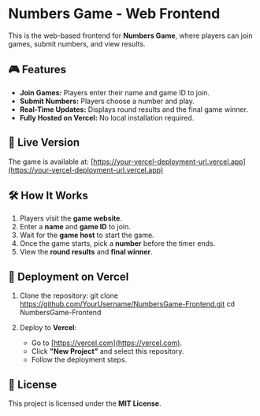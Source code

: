 # Numbers Game - Web Frontend

This is the web-based frontend for **Numbers Game**, where players can join games, submit numbers, and view results.

## 🎮 Features
- **Join Games:** Players enter their name and game ID to join.
- **Submit Numbers:** Players choose a number and play.
- **Real-Time Updates:** Displays round results and the final game winner.
- **Fully Hosted on Vercel:** No local installation required.

## 🔗 Live Version
The game is available at:
[https://your-vercel-deployment-url.vercel.app](https://your-vercel-deployment-url.vercel.app)

## 🛠️ How It Works
1. Players visit the **game website**.
2. Enter a **name** and **game ID** to join.
3. Wait for the **game host** to start the game.
4. Once the game starts, pick a **number** before the timer ends.
5. View the **round results** and **final winner**.

## 🔧 Deployment on Vercel
1. Clone the repository:
   git clone https://github.com/YourUsername/NumbersGame-Frontend.git
   cd NumbersGame-Frontend

2. Deploy to **Vercel**:
   - Go to [https://vercel.com](https://vercel.com).
   - Click **"New Project"** and select this repository.
   - Follow the deployment steps.

## 📜 License
This project is licensed under the **MIT License**.
